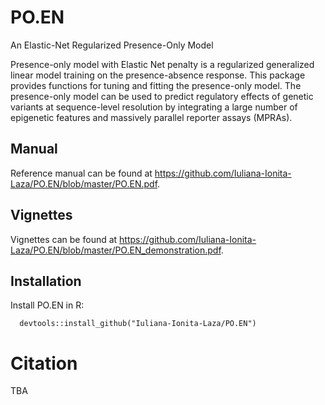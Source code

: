 # PO.EN

An Elastic-Net Regularized Presence-Only Model

Presence-only model with Elastic Net penalty is a regularized generalized linear model training on the presence-absence response. This package provides functions for tuning and fitting the presence-only model. The presence-only model can be used to predict regulatory effects of genetic variants at sequence-level resolution by integrating a large number of epigenetic features and massively parallel reporter assays (MPRAs).

## Manual

Reference manual can be found at https://github.com/Iuliana-Ionita-Laza/PO.EN/blob/master/PO.EN.pdf.

## Vignettes

Vignettes can be found at https://github.com/Iuliana-Ionita-Laza/PO.EN/blob/master/PO.EN_demonstration.pdf.

## Installation

Install PO.EN in R: 

```
  devtools::install_github("Iuliana-Ionita-Laza/PO.EN")
```

# Citation
TBA
